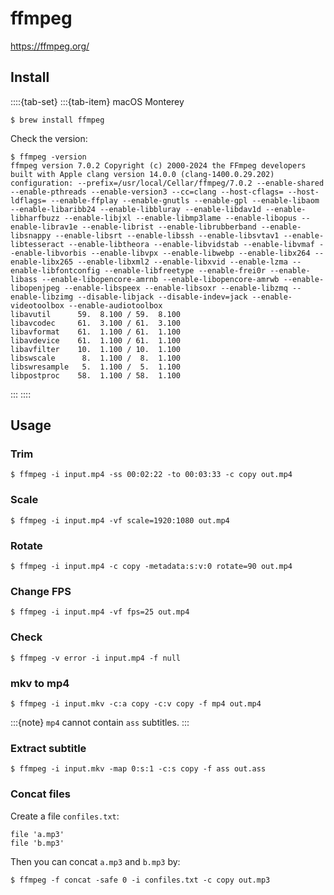 # ffmpeg

<https://ffmpeg.org/>

## Install

::::{tab-set}
:::{tab-item} macOS Monterey

```console
$ brew install ffmpeg
```

Check the version:

```console
$ ffmpeg -version
ffmpeg version 7.0.2 Copyright (c) 2000-2024 the FFmpeg developers
built with Apple clang version 14.0.0 (clang-1400.0.29.202)
configuration: --prefix=/usr/local/Cellar/ffmpeg/7.0.2 --enable-shared --enable-pthreads --enable-version3 --cc=clang --host-cflags= --host-ldflags= --enable-ffplay --enable-gnutls --enable-gpl --enable-libaom --enable-libaribb24 --enable-libbluray --enable-libdav1d --enable-libharfbuzz --enable-libjxl --enable-libmp3lame --enable-libopus --enable-librav1e --enable-librist --enable-librubberband --enable-libsnappy --enable-libsrt --enable-libssh --enable-libsvtav1 --enable-libtesseract --enable-libtheora --enable-libvidstab --enable-libvmaf --enable-libvorbis --enable-libvpx --enable-libwebp --enable-libx264 --enable-libx265 --enable-libxml2 --enable-libxvid --enable-lzma --enable-libfontconfig --enable-libfreetype --enable-frei0r --enable-libass --enable-libopencore-amrnb --enable-libopencore-amrwb --enable-libopenjpeg --enable-libspeex --enable-libsoxr --enable-libzmq --enable-libzimg --disable-libjack --disable-indev=jack --enable-videotoolbox --enable-audiotoolbox
libavutil      59.  8.100 / 59.  8.100
libavcodec     61.  3.100 / 61.  3.100
libavformat    61.  1.100 / 61.  1.100
libavdevice    61.  1.100 / 61.  1.100
libavfilter    10.  1.100 / 10.  1.100
libswscale      8.  1.100 /  8.  1.100
libswresample   5.  1.100 /  5.  1.100
libpostproc    58.  1.100 / 58.  1.100
```

:::
::::

## Usage

### Trim

```console
$ ffmpeg -i input.mp4 -ss 00:02:22 -to 00:03:33 -c copy out.mp4
```

### Scale

```console
$ ffmpeg -i input.mp4 -vf scale=1920:1080 out.mp4
```

### Rotate

```console
$ ffmpeg -i input.mp4 -c copy -metadata:s:v:0 rotate=90 out.mp4
```

### Change FPS

```console
$ ffmpeg -i input.mp4 -vf fps=25 out.mp4
```

### Check

```console
$ ffmpeg -v error -i input.mp4 -f null
```

### mkv to mp4

```console
$ ffmpeg -i input.mkv -c:a copy -c:v copy -f mp4 out.mp4
```

:::{note}
`mp4` cannot contain `ass` subtitles.
:::

### Extract subtitle

```console
$ ffmpeg -i input.mkv -map 0:s:1 -c:s copy -f ass out.ass
```

### Concat files

Create a file `confiles.txt`:

```text
file 'a.mp3'
file 'b.mp3'
```

Then you can concat `a.mp3` and `b.mp3` by:

```console
$ ffmpeg -f concat -safe 0 -i confiles.txt -c copy out.mp3
```
